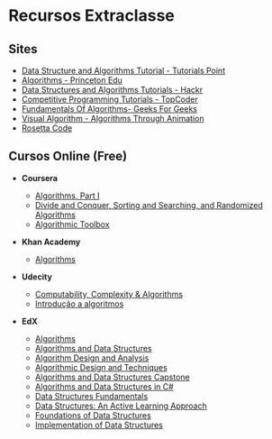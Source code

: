 # Recursos Extraclasse    

## Sites 
 
   * [Data Structure and Algorithms Tutorial - Tutorials Point](https://www.tutorialspoint.com/data_structures_algorithms/index.htm)
   * [Algorithms - Princeton Edu](https://algs4.cs.princeton.edu/home/)
   * [Data Structures and Algorithms Tutorials - Hackr](https://hackr.io/tutorials/learn-data-structures-algorithms)
   * [Competitive Programming Tutorials - TopCoder](https://www.topcoder.com/community/competitive-programming/tutorials/)
   * [Fundamentals Of Algorithms- Geeks For Geeks](https://www.geeksforgeeks.org/fundamentals-of-algorithms/)
   * [Visual Algorithm - Algorithms Through Animation](https://visualgo.net/en)
   * [Rosetta Code](http://rosettacode.org/wiki/Rosetta_Code)
     
## Cursos Online (Free)
  
  * **Coursera** 
    * [Algorithms, Part I](https://www.coursera.org/learn/algorithms-part1)
    * [Divide and Conquer, Sorting and Searching, and Randomized Algorithms](https://www.coursera.org/learn/algorithms-divide-conquer)
    * [Algorithmic Toolbox](https://www.coursera.org/learn/algorithmic-toolbox)
  
  * **Khan Academy**
    * [Algorithms](https://www.khanacademy.org/computing/computer-science/algorithms)
    
  * **Udecity**
    * [Computability, Complexity & Algorithms](https://br.udacity.com/course/computability-complexity-algorithms--ud061)
    * [Introdução a algoritmos](https://br.udacity.com/course/intro-to-algorithms--cs215)
    
  * **EdX**
    * [Algorithms](https://www.edx.org/course/algorithms)
    * [Algorithms and Data Structures](https://www.edx.org/course/algorithms-and-data-structures-2)
    * [Algorithm Design and Analysis](https://www.edx.org/course/algorithm-design-analysis-pennx-sd3x)
    * [Algorithmic Design and Techniques](https://www.edx.org/course/algorithmic-design-techniques-uc-san-diegox-algs200x)
    * [Algorithms and Data Structures Capstone](https://www.edx.org/course/algorithms-data-structures-capstone-uc-san-diegox-algs207x)
    * [Algorithms and Data Structures in C#](https://www.edx.org/course/algorithms-data-structures-c-sharp-3)
    * [Data Structures Fundamentals](https://www.edx.org/course/data-structures-fundamentals-uc-san-diegox-algs201x)
    * [Data Structures: An Active Learning Approach](https://www.edx.org/course/data-structures-an-active-learning-approach)
    * [Foundations of Data Structures](https://www.edx.org/course/foundations-of-data-structures)
    * [Implementation of Data Structures](https://www.edx.org/course/implementation-of-data-structures)
    
 

